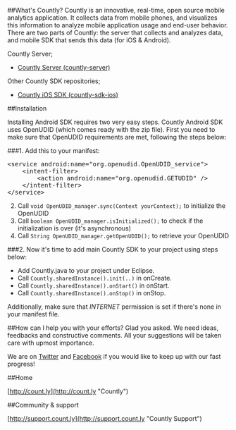 ##What's Countly?
Countly is an innovative, real-time, open source mobile analytics application. It collects data from mobile phones, and visualizes this information to analyze mobile application usage and end-user behavior. There are two parts of Countly: the server that collects and analyzes data, and mobile SDK that sends this data (for iOS & Android).

Countly Server;

- [Countly Server (countly-server)](https://github.com/Countly/countly-server)

Other Countly SDK repositories;

- [Countly iOS SDK (countly-sdk-ios)](https://github.com/Countly/countly-sdk-ios)


##Installation


Installing Android SDK requires two very easy steps. Countly Android SDK uses OpenUDID (which comes ready with the zip file). First you need to make sure that OpenUDID requirements are met, following the steps below:

###1. Add this to your manifest:


<pre class="prettyprint">
&lt;service android:name=&quot;org.openudid.OpenUDID_service&quot;&gt;
    &lt;intent-filter&gt;
        &lt;action android:name=&quot;org.openudid.GETUDID&quot; /&gt;
    &lt;/intent-filter&gt;
&lt;/service&gt;</pre>

2. Call `void OpenUDID_manager.sync(Context yourContext);` to initialize the OpenUDID
3. Call `boolean OpenUDID_manager.isInitialized();` to check if the initialization is over (it's asynchronous)
4. Call `String OpenUDID_manager.getOpenUDID();` to retrieve your OpenUDID

###2. Now it's time to add main Countly SDK to your project using steps below:

* Add Countly.java to your project under Eclipse.
* Call `Countly.sharedInstance().init(..)` in onCreate.
* Call `Countly.sharedInstance().onStart()` in onStart.
* Call `Countly.sharedInstance().onStop()` in onStop.

Additionally, make sure that *INTERNET* permission is set if there's none in your manifest file.

##How can I help you with your efforts?
Glad you asked. We need ideas, feedbacks and constructive comments. All your suggestions will be taken care with upmost importance. 

We are on [Twitter](http://twitter.com/gocountly) and [Facebook](http://www.facebook.com/Countly) if you would like to keep up with our fast progress!

##Home

[http://count.ly](http://count.ly "Countly")

##Community & support

[http://support.count.ly](http://support.count.ly "Countly Support")